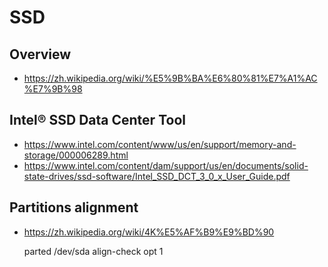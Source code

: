 # SSD

## Overview

- https://zh.wikipedia.org/wiki/%E5%9B%BA%E6%80%81%E7%A1%AC%E7%9B%98

## Intel® SSD Data Center Tool

- https://www.intel.com/content/www/us/en/support/memory-and-storage/000006289.html
- https://www.intel.com/content/dam/support/us/en/documents/solid-state-drives/ssd-software/Intel_SSD_DCT_3_0_x_User_Guide.pdf

## Partitions alignment

- https://zh.wikipedia.org/wiki/4K%E5%AF%B9%E9%BD%90

    parted /dev/sda
    align-check opt 1
